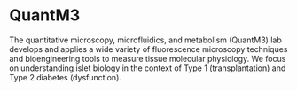 # QuantM3
The quantitative microscopy, microfluidics, and metabolism (QuantM3) lab develops and applies a wide variety of fluorescence microscopy techniques and bioengineering tools to measure tissue molecular physiology. We focus on understanding islet biology in the context of Type 1 (transplantation) and Type 2 diabetes (dysfunction).
